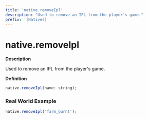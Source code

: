 ```yaml
---
title: 'native.removeIpl'
description: "Used to remove an IPL from the player's game."
prefix: '[Natives]'
---
```


# native.removeIpl

**Description**

Used to remove an IPL from the player's game.

**Definition**

```js
native.removeIpl(name: string);
```

### Real World Example

```js
native.removeIpl('farm_burnt');
```

